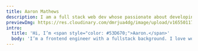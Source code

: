 ```yaml
---
title: Aaron Mathews
description: I am a full stack web dev whose passionate about developing simple, interactive applications.
previewImg: https://res.cloudinary.com/dmrjua4dg/image/upload/v1655011722/Adventure%20Blog/dirty-harrys-peak/mountain-1.jpg
intro:
  title: 'Hi, I’m <span style="color: #53D670;">Aaron.</span>'
  body: 'I’m a frontend engineer with a fullstack background. I love working on business applications and building fun web experiences for customers. Currently I’m working on expanding the outdoor experiences platform at <span style="color: #53D670;">REI Co-op</span>.'
---
```

